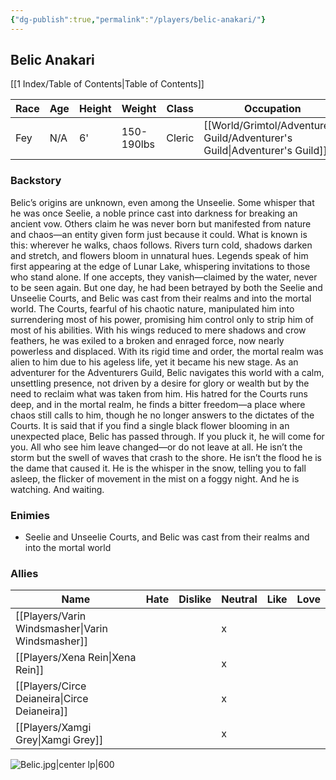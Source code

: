 ```yaml
---
{"dg-publish":true,"permalink":"/players/belic-anakari/"}
---
```


## Belic Anakari
[[1 Index/Table of Contents\|Table of Contents]]

| Race | Age | Height | Weight     | Class  | Occupation             | Allignment      | Pronouns | Gender     | Languages      | God |
| ---- | --- | ------ | ---------- | ------ | ---------------------- | --------------- | -------- | ---------- | -------------- | --- |
| Fey  | N/A | 6'     | 150-190lbs | Cleric | [[World/Grimtol/Adventurer's Guild/Adventurer's Guild\|Adventurer's Guild]] | Chaotic Neutral | N/A      | Non-Binary | Common, Sylvan |     |
### Backstory
Belic’s origins are unknown, even among the Unseelie. Some whisper that he was once Seelie, a noble prince cast into darkness for breaking an ancient vow. Others claim he was never born but manifested from nature and chaos—an entity given form just because it could. What is known is this: wherever he walks, chaos follows. Rivers turn cold, shadows darken and stretch, and flowers bloom in unnatural hues. Legends speak of him first appearing at the edge of Lunar Lake, whispering invitations to those who stand alone. If one accepts, they vanish—claimed by the water, never to be seen again. But one day, he had been betrayed by both the Seelie and Unseelie Courts, and Belic was cast from their realms and into the mortal world. The Courts, fearful of his chaotic nature, manipulated him into surrendering most of his power, promising him control only to strip him of most of his abilities. With his wings reduced to mere shadows and crow feathers, he was exiled to a broken and enraged force, now nearly powerless and displaced. With its rigid time and order, the mortal realm was alien to him due to his ageless life, yet it became his new stage. As an adventurer for the Adventurers Guild, Belic navigates this world with a calm, unsettling presence, not driven by a desire for glory or wealth but by the need to reclaim what was taken from him. His hatred for the Courts runs deep, and in the mortal realm, he finds a bitter freedom—a place where chaos still calls to him, though he no longer answers to the dictates of the Courts. It is said that if you find a single black flower blooming in an unexpected place, Belic has passed through. If you pluck it, he will come for you. All who see him leave changed—or do not leave at all. He isn’t the storm but the swell of waves that crash to the shore. He isn’t the flood he is the dame that caused it. He is the whisper in the snow, telling you to fall asleep, the flicker of movement in the mist on a foggy night. And he is watching. And waiting.

### Enimies
  - Seelie and Unseelie Courts, and Belic was cast from their realms and into the mortal world

### Allies
| Name                  | Hate | Dislike | Neutral | Like | Love |
| --------------------- | ---- | ------- | ------- | ---- | ---- |
| [[Players/Varin Windsmasher\|Varin Windsmasher]] |      |         | x       |      |      |
| [[Players/Xena Rein\|Xena Rein]]         |      |         | x       |      |      |
| [[Players/Circe Deianeira\|Circe Deianeira]]   |      |         | x       |      |      |
| [[Players/Xamgi Grey\|Xamgi Grey]]        |      |         | x       |      |      |

![Belic.jpg|center lp|600](/img/user/Z_Attachments/Belic.jpg)